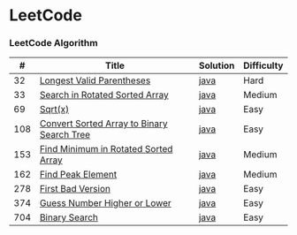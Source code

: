 LeetCode
========

### LeetCode Algorithm

| # | Title | Solution | Difficulty |
|---| ----- | -------- | ---------- |
|32|[Longest Valid Parentheses](https://leetcode.com/problems/longest-valid-parentheses/description/) | [java](https://github.com/Bihanghang/Notes/tree/master/notes/leetcode/LongestValidParentheses.md)|Hard|
|33|[Search in Rotated Sorted Array](https://leetcode.com/problems/search-in-rotated-sorted-array/description/) | [java](https://github.com/Bihanghang/Notes/tree/master/notes/leetcode/SearchinRotatedSortedArray.md)|Medium|
|69|[Sqrt(x)](https://leetcode.com/problems/sqrtx/description/) | [java](https://github.com/Bihanghang/Notes/tree/master/notes/leetcode/Sqrt.md)|Easy|
|108|[Convert Sorted Array to Binary Search Tree](https://leetcode.com/problems/convert-sorted-array-to-binary-search-tree/description/) | [java](https://github.com/Bihanghang/Notes/tree/master/notes/leetcode/ConvertSortedArraytoBinarySearchTree.md)|Easy|
|153|[Find Minimum in Rotated Sorted Array](https://leetcode.com/problems/find-minimum-in-rotated-sorted-array/description/) | [java](https://github.com/Bihanghang/Notes/tree/master/notes/leetcode/FindMinimuminRotatedSortedArray.md)|Medium|
|162|[Find Peak Element](https://leetcode.com/problems/find-peak-element/description/) | [java](https://github.com/Bihanghang/Notes/tree/master/notes/leetcode/FindPeakElement.md)|Medium|
|278|[First Bad Version](https://leetcode.com/problems/first-bad-version/description/) | [java](https://github.com/Bihanghang/Notes/tree/master/notes/leetcode/FirstBadVersion.md)|Easy|
|374|[Guess Number Higher or Lower](https://leetcode.com/problems/guess-number-higher-or-lower/description/) | [java](https://github.com/Bihanghang/Notes/tree/master/notes/leetcode/GuessNumberHigherorLower.md)|Easy|
|704|[Binary Search](https://leetcode.com/problems/binary-search/description/) | [java](https://github.com/Bihanghang/Notes/tree/master/notes/leetcode/BinarySearch.md)|Easy|
